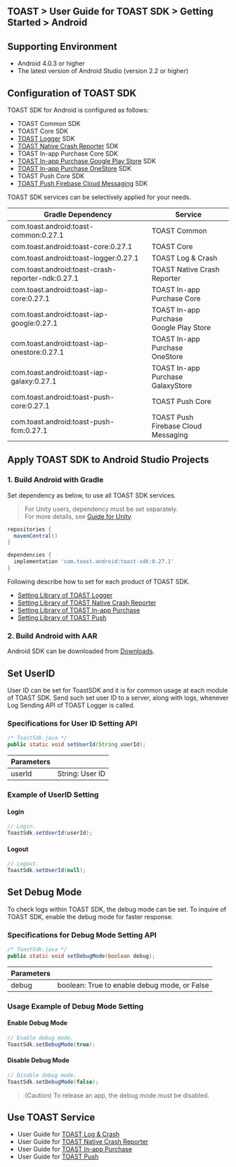 ## TOAST > User Guide for TOAST SDK > Getting Started > Android

## Supporting Environment

* Android 4.0.3 or higher
* The latest version of Android Studio (version 2.2 or higher)

## Configuration of TOAST SDK

TOAST SDK for Android is configured as follows:  

* TOAST Common SDK
* TOAST Core SDK
* [TOAST Logger](./log-collector-android) SDK
* [TOAST Native Crash Reporter](./log-collector-ndk) SDK
* TOAST In-app Purchase Core SDK
* [TOAST In-app Purchase Google Play Store](./iap-android) SDK
* [TOAST In-app Purchase OneStore](./iap-android) SDK
* TOAST Push Core SDK
* [TOAST Push Firebase Cloud Messaging](./push-android) SDK

TOAST SDK services can be selectively applied for your needs.

| Gradle Dependency | Service |
| --- | --- |
| com.toast.android:toast-common:0.27.1       | TOAST Common      |
| com.toast.android:toast-core:0.27.1         | TOAST Core        |
| com.toast.android:toast-logger:0.27.1       | TOAST Log & Crash |
| com.toast.android:toast-crash-reporter-ndk:0.27.1       | TOAST Native Crash Reporter |
| com.toast.android:toast-iap-core:0.27.1     | TOAST In-app Purchase Core |
| com.toast.android:toast-iap-google:0.27.1   | TOAST In-app Purchase <br>Google Play Store |
| com.toast.android:toast-iap-onestore:0.27.1 | TOAST In-app Purchase <br>OneStore |
| com.toast.android:toast-iap-galaxy:0.27.1 | TOAST In-app Purchase <br>GalaxyStore |
| com.toast.android:toast-push-core:0.27.1    | TOAST Push Core   |
| com.toast.android:toast-push-fcm:0.27.1    | TOAST Push <br>Firebase Cloud Messaging |

## Apply TOAST SDK to Android Studio Projects

### 1. Build Android with Gradle

Set dependency as below, to use all TOAST SDK services.  

> For Unity users, dependency must be set separately.  
> For more details, see [Guide for Unity](./getting-started-unity/#android).

```groovy
repositories {
  mavenCentral()
}

dependencies {
  implementation 'com.toast.android:toast-sdk:0.27.1'
}
```

Following describe how to set for each product of TOAST SDK.

- [Setting Library of TOAST Logger](./log-collector-android/#_1)
- [Setting Library of TOAST Native Crash Reporter](./log-collector-ndk/#_1)
- [Setting Library of TOAST In-app Purchase](./iap-android/#_2)
- [Setting Library of TOAST Push](./push-android/#_2)

### 2. Build Android with AAR  

Android SDK can be downloaded from [Downloads](../../../Download/#toast-sdk).


## Set UserID

User ID can be set for ToastSDK and it is for common usage at each module of TOAST SDK.
Send such set user ID to a server, along with logs, whenever Log Sending API of TOAST Logger is called.

### Specifications for User ID Setting API

```java
/* ToastSdk.java */
public static void setUserId(String userId);
```

| Parameters | |
| -- | -- |
| userId | String: User ID |

### Example of UserID Setting

#### Login

```java
// Login.
ToastSdk.setUserId(userId);
```

#### Logout

```java
// Logout.
ToastSdk.setUserId(null);
```

## Set Debug Mode

To check logs within TOAST SDK, the debug mode can be set.
To inquire of TOAST SDK, enable the debug mode for faster response.  

### Specifications for Debug Mode Setting API

```java
/* ToastSdk.java */
public static void setDebugMode(boolean debug);
```

| Parameters | |
| -- | -- |
| debug | boolean: True to enable debug mode, or False |

### Usage Example of Debug Mode Setting

#### Enable Debug Mode

```java
// Enable debug mode.
ToastSdk.setDebugMode(true);
```

#### Disable Debug Mode

```java
// Disable debug mode.
ToastSdk.setDebugMode(false);
```

> (Caution) To release an app, the debug mode must be disabled.

## Use TOAST Service

* User Guide for [TOAST Log & Crash](./log-collector-android)
* User Guide for [TOAST Native Crash Reporter](./log-collector-ndk)
* User Guide for [TOAST In-app Purchase](./iap-android)
* User Guide for [TOAST Push](./push-android)
